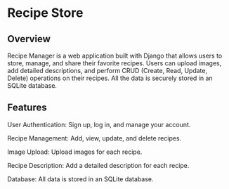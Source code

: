 # Recipe Store

## Overview

Recipe Manager is a web application built with Django that allows users to store, manage, and share their favorite recipes. Users can upload images, add detailed descriptions, and perform CRUD (Create, Read, Update, Delete) operations on their recipes. All the data is securely stored in an SQLite database.

## Features

User Authentication: Sign up, log in, and manage your account.

Recipe Management: Add, view, update, and delete recipes.

Image Upload: Upload images for each recipe.

Recipe Description: Add a detailed description for each recipe.

Database: All data is stored in an SQLite database.
